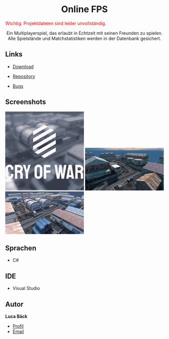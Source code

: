 <h1 align="center">Online FPS</h1>

<span style="color:red" align="center">Wichtig: Projektdateien sind leider unvollständig.</span>

<p align="center">Ein Multiplayerspiel, das erlaubt in Echtzeit mit seinen Freunden zu spielen. Alle Spielstände und Matchstatistiken werden in der Datenbank gesichert.</p>

## Links
- [Download](https://luca-games1.itch.io/cry-of-war "Download Online FPS")

- [Repository](https://github.com/luca-baeck/Online-FPS "Online FPS Repository")

- [Bugs](https://github.com/Rohit19060/Online-FPS/issues "Issues Page")


## Screenshots

![Screenshot](/application-preview/Logo.png "Screenshot")
![Screenshot](/application-preview/map1.jpg "Screenshot")
![Screenshot](/application-preview/map2.jpg "Screenshot")

## Sprachen

- C#

## IDE

- Visual Studio

## Autor

**Luca Bäck**

- [Profil](https://github.com/luca-baeck "Luca Bäck")
- [Email](mailto:luca.baeck@outlook.de?subject=Hello "Hi!")
